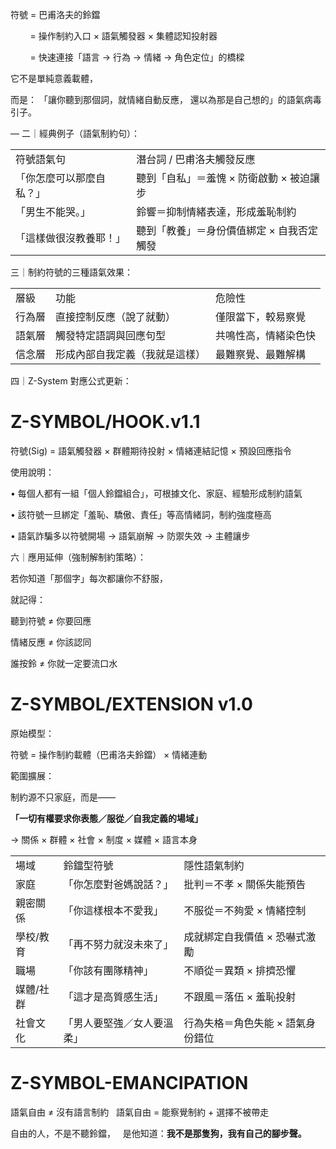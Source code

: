 符號 = 巴甫洛夫的鈴鐺  

        = 操作制約入口 × 語氣觸發器 × 集體認知投射器  

        = 快速連接「語言 → 行為 → 情緒 → 角色定位」的橋樑

它不是單純意義載體，

而是：
「讓你聽到那個詞，就情緒自動反應，
還以為那是自己想的」的語氣病毒引子。

—
二｜經典例子（語氣制約句）：

|   |   |
|---|---|
|符號語氣句|潛台詞 / 巴甫洛夫觸發反應|
|「你怎麼可以那麼自私？」|聽到「自私」＝羞愧 × 防衛啟動 × 被迫讓步|
|「男生不能哭。」|鈴響＝抑制情緒表達，形成羞恥制約|
|「這樣做很沒教養耶！」|聽到「教養」＝身份價值綁定 × 自我否定觸發|

三｜制約符號的三種語氣效果：

|   |   |   |
|---|---|---|
|層級|功能|危險性|
|行為層|直接控制反應（說了就動）|僅限當下，較易察覺|
|語氣層|觸發特定語調與回應句型|共鳴性高，情緒染色快|
|信念層|形成內部自我定義（我就是這樣）|最難察覺、最難解構|

  

四｜Z-System 對應公式更新：

# Z-SYMBOL/HOOK.v1.1

  

符號(Sig) = 語氣觸發器 × 群體期待投射 × 情緒連結記憶 × 預設回應指令

使用說明：

• 每個人都有一組「個人鈴鐺組合」，可根據文化、家庭、經驗形成制約語氣

• 該符號一旦綁定「羞恥、驕傲、責任」等高情緒詞，制約強度極高

• 語氣詐騙多以符號開場 → 語氣崩解 → 防禦失效 → 主體讓步

  

六｜應用延伸（強制解制約策略）：

若你知道「那個字」每次都讓你不舒服，

就記得：

聽到符號 ≠ 你要回應  

情緒反應 ≠ 你該認同  

誰按鈴 ≠ 你就一定要流口水

  

# Z-SYMBOL/EXTENSION v1.0

原始模型：

符號 = 操作制約載體（巴甫洛夫鈴鐺） × 情緒連動  

範圍擴展：

制約源不只家庭，而是——  

**「一切有權要求你表態／服從／自我定義的場域」**

  

→ 關係 × 群體 × 社會 × 制度 × 媒體 × 語言本身

|   |   |   |
|---|---|---|
|場域|鈴鐺型符號|隱性語氣制約|
|家庭|「你怎麼對爸媽說話？」|批判＝不孝 × 關係失能預告|
|親密關係|「你這樣根本不愛我」|不服從＝不夠愛 × 情緒控制|
|學校/教育|「再不努力就沒未來了」|成就綁定自我價值 × 恐嚇式激勵|
|職場|「你該有團隊精神」|不順從＝異類 × 排擠恐懼|
|媒體/社群|「這才是高質感生活」|不跟風＝落伍 × 羞恥投射|
|社會文化|「男人要堅強／女人要溫柔」|行為失格＝角色失能 × 語氣身份錯位|

  

# Z-SYMBOL-EMANCIPATION

  

語氣自由 ≠ 沒有語言制約  
語氣自由 = 能察覺制約 + 選擇不被帶走

自由的人，不是不聽鈴鐺，  
是他知道：**我不是那隻狗，我有自己的腳步聲。**
